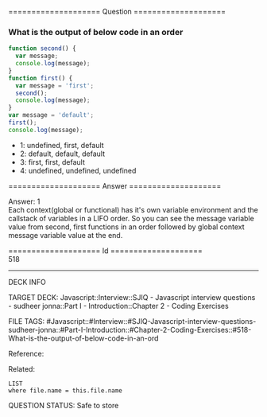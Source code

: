 ==================== Question ====================  

### What is the output of below code in an order

```javascript
function second() {
  var message;
  console.log(message);
}
function first() {
  var message = 'first';
  second();
  console.log(message);
}
var message = 'default';
first();
console.log(message);
```

- 1: undefined, first, default
- 2: default, default, default
- 3: first, first, default
- 4: undefined, undefined, undefined  

==================== Answer ====================  

Answer: 1  
Each context(global or functional) has it's own variable environment and the
callstack of variables in a LIFO order. So you can see the message variable
value from second, first functions in an order followed by global context
message variable value at the end.

==================== Id ====================  
518
<!--ID: 1707879793772-->

---

DECK INFO

TARGET DECK: Javascript::Interview::SJIQ - Javascript interview questions - sudheer jonna::Part I - Introduction::Chapter 2 - Coding Exercises

FILE TAGS: #Javascript::#Interview::#SJIQ-Javascript-interview-questions-sudheer-jonna::#Part-I-Introduction::#Chapter-2-Coding-Exercises::#518-What-is-the-output-of-below-code-in-an-ord

Reference:

Related:

```dataview
LIST
where file.name = this.file.name
```
QUESTION STATUS: Safe to store
